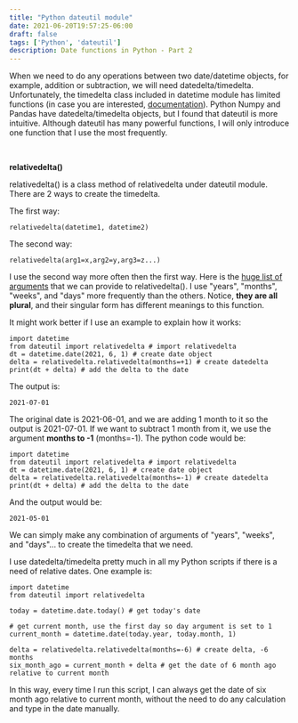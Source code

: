 ```yaml
---
title: "Python dateutil module"
date: 2021-06-20T19:57:25-06:00
draft: false
tags: ['Python', 'dateutil']
description: Date functions in Python - Part 2
---
```


When we need to do any operations between two date/datetime objects, for example, addition or subtraction, we will need datedelta/timedelta. Unfortunately, the timedelta class included in datetime module has limited functions (in case you are interested, [documentation](https://docs.python.org/3/library/datetime.html#timedelta-objects)). Python Numpy and Pandas have datedelta/timedelta objects, but I found that dateutil is more intuitive. Although dateutil has many powerful functions, I will only introduce one function that I use the most frequently.
<p>&nbsp;</p>

**relativedelta()**

relativedelta() is a class method of relativedelta under dateutil module. There are 2 ways to create the timedelta.

The first way:
```
relativedelta(datetime1, datetime2)
```
The second way:
```
relativedelta(arg1=x,arg2=y,arg3=z...)
```

I use the second way more often then the first way. Here is the [huge list of arguments](https://dateutil.readthedocs.io/en/stable/relativedelta.html) that we can provide to relativedelta(). I use "years", "months", "weeks", and "days" more frequently than the others. Notice, **they are all plural**, and their singular form has different meanings to this function.

It might work better if I use an example to explain how it works:
```
import datetime 
from dateutil import relativedelta # import relativedelta
dt = datetime.date(2021, 6, 1) # create date object
delta = relativedelta.relativedelta(months=+1) # create datedelta
print(dt + delta) # add the delta to the date
```
The output is:
```
2021-07-01
```
The original date is 2021-06-01, and we are adding 1 month to it so the output is 2021-07-01. If we want to subtract 1 month from it, we use the argument **months to -1** (months=-1). The python code would be:
```
import datetime
from dateutil import relativedelta # import relativedelta
dt = datetime.date(2021, 6, 1) # create date object
delta = relativedelta.relativedelta(months=-1) # create datedelta
print(dt + delta) # add the delta to the date
```
And the output would be:
```
2021-05-01
```
We can simply make any combination of arguments of "years", "weeks", and "days"... to create the timedelta that we need.

I use datedelta/timedelta pretty much in all my Python scripts if there is a need of relative dates. One example is:
```
import datetime
from dateutil import relativedelta

today = datetime.date.today() # get today's date

# get current month, use the first day so day argument is set to 1
current_month = datetime.date(today.year, today.month, 1) 

delta = relativedelta.relativedelta(months=-6) # create delta, -6 months
six_month_ago = current_month + delta # get the date of 6 month ago relative to current month
```
In this way, every time I run this script, I can always get the date of six month ago relative to current month, without the need to do any calculation and type in the date manually.